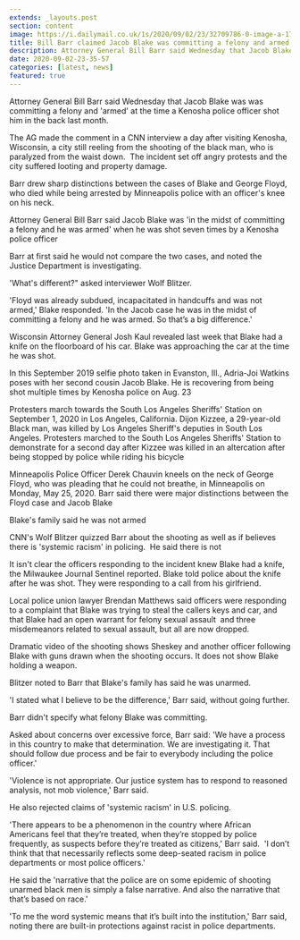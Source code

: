 ```yaml
---
extends: _layouts.post
section: content
image: https://i.dailymail.co.uk/1s/2020/09/02/23/32709786-0-image-a-17_1599085408910.jpg 
title: Bill Barr claimed Jacob Blake was committing a felony and armed when he was shot in the back 
description: Attorney General Bill Barr said Wednesday that Jacob Blake was was committing a felony and armed at the time a Kenosha police officer shot him in the back. 
date: 2020-09-02-23-35-57 
categories: [latest, news] 
featured: true 
--- 
```

Attorney General Bill Barr said Wednesday that Jacob Blake was was committing a felony and 'armed' at the time a Kenosha police officer shot him in the back last month.

The AG made the comment in a CNN interview a day after visiting Kenosha, Wisconsin, a city still reeling from the shooting of the black man, who is paralyzed from the waist down.  The incident set off angry protests and the city suffered looting and property damage.

Barr drew sharp distinctions between the cases of Blake and George Floyd, who died while being arrested by Minneapolis police with an officer's knee on his neck. 

Attorney General Bill Barr said Jacob Blake was 'in the midst of committing a felony and he was armed' when he was shot seven times by a Kenosha police officer

Barr at first said he would not compare the two cases, and noted the Justice Department is investigating.

'What's different?" asked interviewer Wolf Blitzer. 

'Floyd was already subdued, incapacitated in handcuffs and was not armed,' Blake responded. 'In the Jacob case he was in the midst of committing a felony and he was armed. So that’s a big difference.'

Wisconsin Attorney General Josh Kaul revealed last week that Blake had a knife on the floorboard of his car. Blake was approaching the car at the time he was shot. 

In this September 2019 selfie photo taken in Evanston, Ill., Adria-Joi Watkins poses with her second cousin Jacob Blake. He is recovering from being shot multiple times by Kenosha police on Aug. 23

Protesters march towards the South Los Angeles Sheriffs' Station on September 1, 2020 in Los Angeles, California. Dijon Kizzee, a 29-year-old Black man, was killed by Los Angeles Sheriff's deputies in South Los Angeles. Protesters marched to the South Los Angeles Sheriffs' Station to demonstrate for a second day after Kizzee was killed in an altercation after being stopped by police while riding his bicycle

Minneapolis Police Officer Derek Chauvin kneels on the neck of George Floyd, who was pleading that he could not breathe, in Minneapolis on Monday, May 25, 2020. Barr said there were major distinctions between the Floyd case and Jacob Blake

Blake's family said he was not armed 

CNN's Wolf Blitzer quizzed Barr about the shooting as well as if believes there is 'systemic racism' in policing.  He said there is not

It isn't clear the officers responding to the incident knew Blake had a knife, the Milwaukee Journal Sentinel reported. Blake told police about the knife after he was shot. They were responding to a call from his girlfriend.

Local police union lawyer Brendan Matthews said officers were responding to a complaint that Blake was trying to steal the callers keys and car, and that Blake had an open warrant for felony sexual assault  and three misdemeanors related to sexual assault, but all are now dropped.  

Dramatic video of the shooting shows Sheskey and another officer following Blake with guns drawn when the shooting occurs. It does not show Blake holding a weapon.

Blitzer noted to Barr that Blake's family has said he was unarmed.

'I stated what I believe to be the difference,' Barr said, without going further.

Barr didn't specify what felony Blake was committing. 

Asked about concerns over excessive force, Barr said: 'We have a process in this country to make that determination. We are investigating it. That should follow due process and be fair to everybody including the police officer.'

'Violence is not appropriate. Our justice system has to respond to reasoned analysis, not mob violence,' Barr said.

He also rejected claims of 'systemic racism' in U.S. policing.

'There appears to be a phenomenon in the country where African Americans feel that they’re treated, when they’re stopped by police frequently, as suspects before they’re treated as citizens,' Barr said.  'I don’t think that that necessarily reflects some deep-seated racism in police departments or most police officers.'

He said the 'narrative that the police are on some epidemic of shooting unarmed black men is simply a false narrative. And also the narrative that that’s based on race.'

'To me the word systemic means that it’s built into the institution,' Barr said, noting there are built-in protections against racist in police departments.

